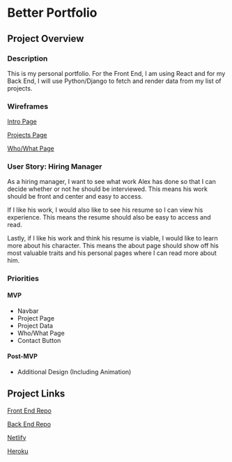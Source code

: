# Better Portfolio #

## Project Overview ## 


### Description ###
This is my personal portfolio. For the Front End, I am using React and for my Back End, I will use Python/Django to fetch and render data from my list of projects. 

### Wireframes ## 

[Intro Page](https://ln2.sync.com/dl/b78060d80/q88eaj2m-r9epzxmd-m97qnbrg-rcip22hz)

[Projects Page](https://ln2.sync.com/dl/054e76b70/j5mgmtmd-2fa4wk8r-647aptjz-u7ttcwwt)

[Who/What Page](https://ln2.sync.com/dl/9e395b1f0/urr5vxt6-r3r897ni-y7ydb8kc-37ue48x2)

### User Story: Hiring Manager ###

As a hiring manager, I want to see what work Alex has done so that I can decide whether or not he should be interviewed. This means his work should be front and center and easy to access. 

If I like his work, I would also like to see his resume so I can view his experience. This means the resume should also be easy to access and read. 

Lastly, if I like his work and think his resume is viable, I would like to learn more about his character. This means the about page should show off his most valuable traits and his personal pages where I can read more about him. 

### Priorities ### 
#### MVP ####
* Navbar
* Project Page
* Project Data
* Who/What Page
* Contact Button

#### Post-MVP ####
* Additional Design (Including Animation)

## Project Links ##

[Front End Repo](https://github.com/MrChaco007/Better-Portfolio-Front)  

[Back End Repo](https://github.com/MrChaco007/Better-Portfolio-Back)

[Netlify](https://alex-chaconas.netlify.app/)

[Heroku](https://better-portfolio-back.herokuapp.com/hello/)